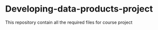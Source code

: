 # Developing-data-products-project
This repository contain all the required files for course project
